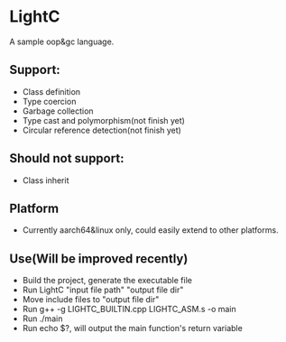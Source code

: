 # LightC
 A sample oop&gc language.
 ## Support:
 * Class definition
 * Type coercion
 * Garbage collection
 * Type cast and polymorphism(not finish yet)
 * Circular reference detection(not finish yet)
 ## Should not support:
 * Class inherit
 ## Platform
 * Currently aarch64&linux only, could easily extend to other platforms. 
 ## Use(Will be improved recently)
 * Build the project, generate the executable file
 * Run LightC "input file path" "output file dir"
 * Move include files to "output file dir"
 * Run  g++ -g LIGHTC_BUILTIN.cpp LIGHTC_ASM.s -o main 
 * Run ./main
 * Run echo $?, will output the main function's return variable
  

